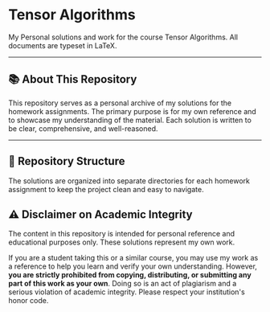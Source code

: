 # Tensor Algorithms 

My Personal solutions and work for the course Tensor Algorithms. All documents are typeset in LaTeX.

---

## 📚 About This Repository

This repository serves as a personal archive of my solutions for the homework assignments. The primary purpose is for my own reference and to showcase my understanding of the material. Each solution is written to be clear, comprehensive, and well-reasoned.

---

## 📂 Repository Structure

The solutions are organized into separate directories for each homework assignment to keep the project clean and easy to navigate.

## ⚠️ Disclaimer on Academic Integrity
The content in this repository is intended for personal reference and educational purposes only. These solutions represent my own work.

If you are a student taking this or a similar course, you may use my work as a reference to help you learn and verify your own understanding. However, **you are strictly prohibited from copying, distributing, or submitting any part of this work as your own**. Doing so is an act of plagiarism and a serious violation of academic integrity. Please respect your institution's honor code.
